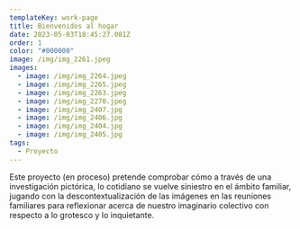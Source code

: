 ```yaml
---
templateKey: work-page
title: Bienvenidos al hogar
date: 2023-05-03T18:45:27.081Z
order: 1
color: "#000000"
image: /img/img_2261.jpeg
images:
  - image: /img/img_2264.jpeg
  - image: /img/img_2265.jpeg
  - image: /img/img_2263.jpeg
  - image: /img/img_2270.jpeg
  - image: /img/img_2407.jpg
  - image: /img/img_2406.jpg
  - image: /img/img_2404.jpg
  - image: /img/img_2405.jpg
tags:
  - Proyecto
---
```

Este proyecto (en proceso) pretende comprobar cómo a través de una investigación pictórica, lo cotidiano se vuelve siniestro en el ámbito familiar, jugando con la descontextualización de las imágenes en las reuniones familiares para reflexionar acerca de nuestro imaginario colectivo con respecto a lo grotesco y lo inquietante.